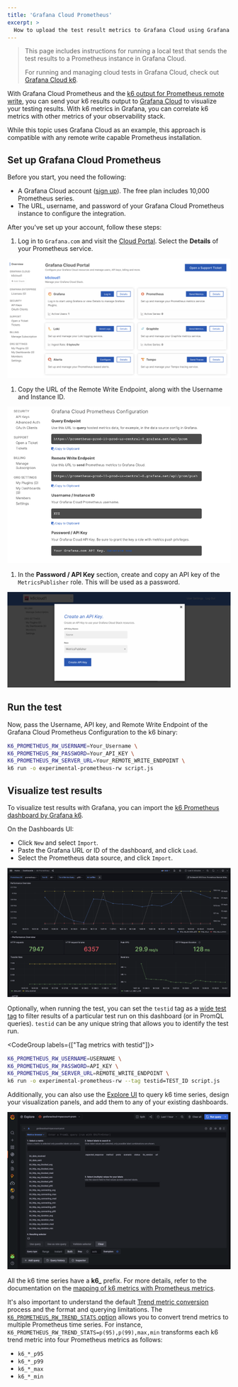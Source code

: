 ```yaml
---
title: 'Grafana Cloud Prometheus'
excerpt: >
  How to upload the test result metrics to Grafana Cloud using Grafana Cloud Prometheus and the k6 output for Prometheus remote write'
---
```


<Blockquote mod="attention" title="">

This page includes instructions for running a local test that sends the test results to a Prometheus instance in Grafana Cloud.

For running and managing cloud tests in Grafana Cloud, check out [Grafana Cloud k6](https://grafana.com/docs/grafana-cloud/k6/).

</Blockquote>


With Grafana Cloud Prometheus and the [k6 output for Prometheus remote write](/results-output/real-time/prometheus-remote-write), you can send your k6 results output to [Grafana Cloud](https://grafana.com/products/cloud) to visualize your testing results.
With k6 metrics in Grafana, you can correlate k6 metrics with other metrics of your observability stack.

While this topic uses Grafana Cloud as an example, this approach is compatible with any remote write capable Prometheus installation.



## Set up Grafana Cloud Prometheus

Before you start, you need the following:
- A Grafana Cloud account ([sign up](https://grafana.com/products/cloud/)).
The free plan includes 10,000 Prometheus series.
- The URL, username, and password of your Grafana Cloud Prometheus instance to configure the integration. 

After you've set up your account, follow these steps:

1. Log in to `Grafana.com` and visit the [Cloud Portal](https://grafana.com/docs/grafana-cloud/fundamentals/cloud-portal/).
Select the **Details** of your Prometheus service.

  ![Grafana Cloud Portal](./images/GrafanaCloud/grafana_cloud_portal.png)

1. Copy the URL of the Remote Write Endpoint, along with the Username and Instance ID. 

  ![Grafana Cloud Prometheus Configuration](./images/GrafanaCloud/grafana_cloud_prometheus_configuration.png)

1. In the **Password / API Key** section, create and copy an API key of the `MetricsPublisher` role. This will be used as a password.

![Create API Key](./images/GrafanaCloud/grafana_cloud_create_api_key_metrics_publisher.png)

## Run the test

Now, pass the Username, API key, and Remote Write Endpoint of the Grafana Cloud Prometheus Configuration to the k6 binary:

```bash
K6_PROMETHEUS_RW_USERNAME=Your_Username \
K6_PROMETHEUS_RW_PASSWORD=Your_API_KEY \
K6_PROMETHEUS_RW_SERVER_URL=Your_REMOTE_WRITE_ENDPOINT \
k6 run -o experimental-prometheus-rw script.js
```

## Visualize test results 

To visualize test results with Grafana, you can import the [k6 Prometheus dashboard by Grafana k6](https://grafana.com/grafana/dashboards/19665-k6-prometheus/).

On the Dashboards UI:

- Click `New` and select `Import`.
- Paste the Grafana URL or ID of the dashboard, and click `Load`.
- Select the Prometheus data source, and click `Import`.

![k6 Prometheus Dashboard](./images/Prometheus/k6-prometheus-dashboard-part1.png)

Optionally, when running the test, you can set the `testid` tag as a [wide test tag](https://k6.io/docs/using-k6/tags-and-groups/#test-wide-tags) to filter results of a particular test run on this dashboard (or in PromQL queries). `testid` can be any unique string that allows you to identify the test run. 

<CodeGroup labels={["Tag metrics with testid"]}>

```bash
K6_PROMETHEUS_RW_USERNAME=USERNAME \
K6_PROMETHEUS_RW_PASSWORD=API_KEY \
K6_PROMETHEUS_RW_SERVER_URL=REMOTE_WRITE_ENDPOINT \
k6 run -o experimental-prometheus-rw --tag testid=TEST_ID script.js
```

</CodeGroup>

Additionally, you can also use the [Explore UI](https://grafana.com/docs/grafana/latest/explore/) to query k6 time series, design your visualization panels, and add them to any of your existing dashboards.

![Explore k6 metrics in Grafana Cloud](./images/GrafanaCloud/grafana_cloud_explore_k6_metrics_from_extension.png)

All the k6 time series have a **k6_** prefix. 
For more details, refer to the documentation on the [mapping of k6 metrics with Prometheus metrics](/results-output/real-time/prometheus-remote-write/#metrics-mapping). 

It's also important to understand the default [Trend metric conversion](/results-output/real-time/prometheus-remote-write/#trend-metric-conversions) process and the format and querying limitations. The [`K6_PROMETHEUS_RW_TREND_STATS` option](/results-output/real-time/prometheus-remote-write/#options) allows you to convert trend metrics to multiple Prometheus time series. For instance, `K6_PROMETHEUS_RW_TREND_STATS=p(95),p(99),max,min` transforms each k6 trend metric into four Prometheus metrics as follows:

- `k6_*_p95`
- `k6_*_p99`
- `k6_*_max`
- `k6_*_min`

